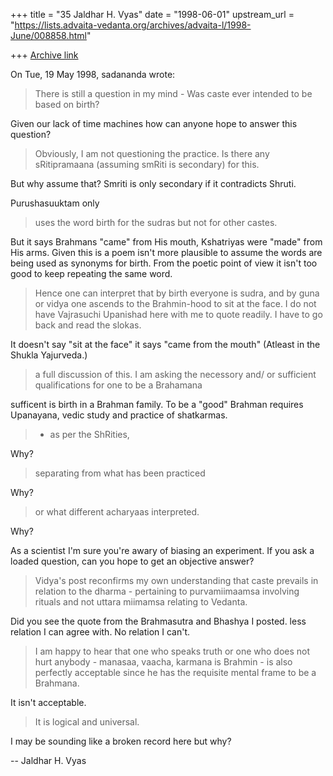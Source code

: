 +++
title = "35 Jaldhar H. Vyas"
date = "1998-06-01"
upstream_url = "https://lists.advaita-vedanta.org/archives/advaita-l/1998-June/008858.html"

+++
[Archive link](https://lists.advaita-vedanta.org/archives/advaita-l/1998-June/008858.html)

On Tue, 19 May 1998, sadananda wrote:

> There is still a question in my mind - Was caste ever intended to be based
> on birth?

Given our lack of time machines how can anyone hope to answer this
question?

> Obviously, I am not questioning the practice.  Is there any
> sRitipramaana (assuming smRiti is secondary) for this.

But why assume that?  Smriti is only secondary if it contradicts Shruti.

  Purushasuuktam only
> uses the word birth for the sudras but not for other castes.

But it says Brahmans "came" from His mouth, Kshatriyas were "made" from
His arms.  Given this is a poem isn't more plausible to assume the words
are being used as synonyms for birth.  From the poetic point of view it
isn't too good to keep repeating the same word.

>  Hence one can
> interpret that by birth everyone is sudra, and by guna or vidya one ascends
> to the Brahmin-hood to sit at the face.   I do not have Vajrasuchi
> Upanishad here with me to quote readily.  I have to go back and read the
> slokas.
>

It doesn't say "sit at the face" it says "came from the mouth"  (Atleast
in the Shukla Yajurveda.)

> a full discussion of this.  I am asking the necessory and/ or sufficient
> qualifications for one to be a Brahamana

sufficent is birth in a Brahman family.  To be a "good" Brahman requires
Upanayana, vedic study and practice of shatkarmas.

> - as per the ShRities,

Why?

> separating
> from what has been practiced

Why?

> or what different acharyaas interpreted.

Why?

As a scientist I'm sure you're awary of biasing an experiment.  If you ask
a loaded question, can you hope to get an objective answer?
>
> Vidya's post reconfirms my own understanding that caste prevails in
> relation to the dharma - pertaining to purvamiimaamsa involving rituals and
> not uttara miimamsa relating to Vedanta.
>

Did you see the quote from the Brahmasutra and Bhashya I posted.  less
relation I can agree with.  No relation I can't.

> I am happy to hear that one who speaks truth or one who does not hurt
> anybody - manasaa, vaacha, karmana is Brahmin - is also perfectly
> acceptable since he has the requisite mental frame to be a Brahmana.

It isn't acceptable.

> It is
> logical and universal.

I may be sounding like a broken record here but why?

--
Jaldhar H. Vyas <jaldhar at braincells.com>

